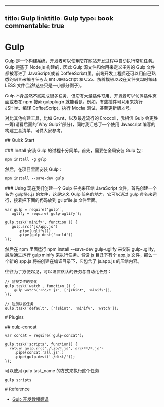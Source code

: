 
---
title: Gulp
linktitle: Gulp
type: book
commentable: true
---

# Gulp

Gulp 是一个构建系统，开发者可以使用它在网站开发过程中自动执行常见任务。Gulp 是基于 Node.js 构建的，因此 Gulp 源文件和你用来定义任务的 Gulp 文件都被写进了 JavaScript(或者 CoffeeScript)里。前端开发工程师还可以用自己熟悉的语言来编写任务去 lint JavaScript 和 CSS、解析模板以及在文件变动时编译 LESS 文件(当然这些只是一小部分例子)。

Gulp 本身虽然不能完成很多任务，但它有大量插件可用，开发者可以访问插件页面或者在 npm 搜索 gulpplugin 就能看到。例如，有些插件可以用来执行 JSHint、编译 CoffeeScript，执行 Mocha 测试，甚至更新版本号。

对比其他构建工具，比如 Grunt，以及最近流行的 Broccoli，我相信 Gulp 会更胜一筹(请看后面的”Why Gulp?”部分)，同时我汇总了一个使用 Javascript 编写的构建工具清单，可供大家参考。

## Quick Start

### Install
安装 Gulp 的过程十分简单。首先，需要在全局安装 Gulp 包：

```
npm install -g gulp
```

然后，在项目里面安装 Gulp：

```
npm install --save-dev gulp
```

### Using
现在我们创建一个 Gulp 任务来压缩 JavaScript 文件。首先创建一个名为 gulpfile.js 的文件，这是定义 Gulp 任务的地方，它可以通过 gulp 命令来运行，接着把下面的代码放到 gulpfile.js 文件里面。

```
var gulp = require('gulp'),
   uglify = require('gulp-uglify');

gulp.task('minify', function () {
   gulp.src('js/app.js')
      .pipe(uglify())
      .pipe(gulp.dest('build'))
});
```

然后在 npm 里面运行 npm install -–save-dev gulp-uglify 来安装 gulp-uglify，最后通过运行 gulp minify 来执行任务。假设 js 目录下有个 app.js 文件，那么一个新的 app.js 将被创建在编译目录下，它包含了 js/app.js 的压缩内容。

往往为了方便起见，可以设置默认的任务与自动化任务：

```
// 监视文件的变化
gulp.task('watch', function () {
    gulp.watch('src/*.js', ['jshint', 'minify']);
});

// 注册缺省任务
gulp.task('default', ['jshint', 'minify', 'watch']);
```

# Plugins

## gulp-concat

```
var concat = require('gulp-concat');
 
gulp.task('scripts', function() {
  return gulp.src('./lib/*.js','src/**/*.js')
    .pipe(concat('all.js'))
    .pipe(gulp.dest('./dist/'));
});
```

可以使用 gulp task_name 的方式来执行这个任务

```
gulp scripts
```

# Reference

- [Gulp 开发教程翻译][1]

[1]: http://www.w3ctech.com/topic/134

    